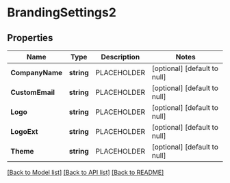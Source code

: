 # BrandingSettings2

## Properties
Name | Type | Description | Notes
------------ | ------------- | ------------- | -------------
**CompanyName** | **string** | PLACEHOLDER | [optional] [default to null]
**CustomEmail** | **string** | PLACEHOLDER | [optional] [default to null]
**Logo** | **string** | PLACEHOLDER | [optional] [default to null]
**LogoExt** | **string** | PLACEHOLDER | [optional] [default to null]
**Theme** | **string** | PLACEHOLDER | [optional] [default to null]

[[Back to Model list]](../README.md#documentation-for-models) [[Back to API list]](../README.md#documentation-for-api-endpoints) [[Back to README]](../README.md)

